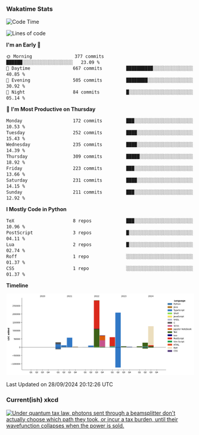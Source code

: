 ### Wakatime Stats
<!--START_SECTION:waka-->
![Code Time](http://img.shields.io/badge/Code%20Time-2%2C856%20hrs%2037%20mins-blue)

![Lines of code](https://img.shields.io/badge/From%20Hello%20World%20I%27ve%20Written-898.2%20thousand%20lines%20of%20code-blue)

**I'm an Early 🐤** 

```text
🌞 Morning                377 commits         ██████░░░░░░░░░░░░░░░░░░░   23.09 % 
🌆 Daytime                667 commits         ██████████░░░░░░░░░░░░░░░   40.85 % 
🌃 Evening                505 commits         ████████░░░░░░░░░░░░░░░░░   30.92 % 
🌙 Night                  84 commits          █░░░░░░░░░░░░░░░░░░░░░░░░   05.14 % 
```
📅 **I'm Most Productive on Thursday** 

```text
Monday                   172 commits         ███░░░░░░░░░░░░░░░░░░░░░░   10.53 % 
Tuesday                  252 commits         ████░░░░░░░░░░░░░░░░░░░░░   15.43 % 
Wednesday                235 commits         ████░░░░░░░░░░░░░░░░░░░░░   14.39 % 
Thursday                 309 commits         █████░░░░░░░░░░░░░░░░░░░░   18.92 % 
Friday                   223 commits         ███░░░░░░░░░░░░░░░░░░░░░░   13.66 % 
Saturday                 231 commits         ████░░░░░░░░░░░░░░░░░░░░░   14.15 % 
Sunday                   211 commits         ███░░░░░░░░░░░░░░░░░░░░░░   12.92 % 
```


**I Mostly Code in Python** 

```text
TeX                      8 repos             ███░░░░░░░░░░░░░░░░░░░░░░   10.96 % 
PostScript               3 repos             █░░░░░░░░░░░░░░░░░░░░░░░░   04.11 % 
Lua                      2 repos             █░░░░░░░░░░░░░░░░░░░░░░░░   02.74 % 
Roff                     1 repo              ░░░░░░░░░░░░░░░░░░░░░░░░░   01.37 % 
CSS                      1 repo              ░░░░░░░░░░░░░░░░░░░░░░░░░   01.37 % 
```



**Timeline**

![Lines of Code chart](https://raw.githubusercontent.com/joshuajeschek/joshuajeschek/main/assets/bar_graph.png)


 Last Updated on 28/09/2024 20:12:26 UTC
<!--END_SECTION:waka-->

### Current(ish) xkcd
<a id="xkcd-a" title="Under quantum tax law, photons sent through a beamsplitter don't actually choose which path they took, or incur a tax burden, until their wavefunction collapses when the power is sold." href="https://www.xkcd.com" target="_blank">
        <img align="center" id="xkcd-img" src="https://imgs.xkcd.com/comics/beamsplitters.png" alt="Under quantum tax law, photons sent through a beamsplitter don't actually choose which path they took, or incur a tax burden, until their wavefunction collapses when the power is sold." height=300 />
</a>
